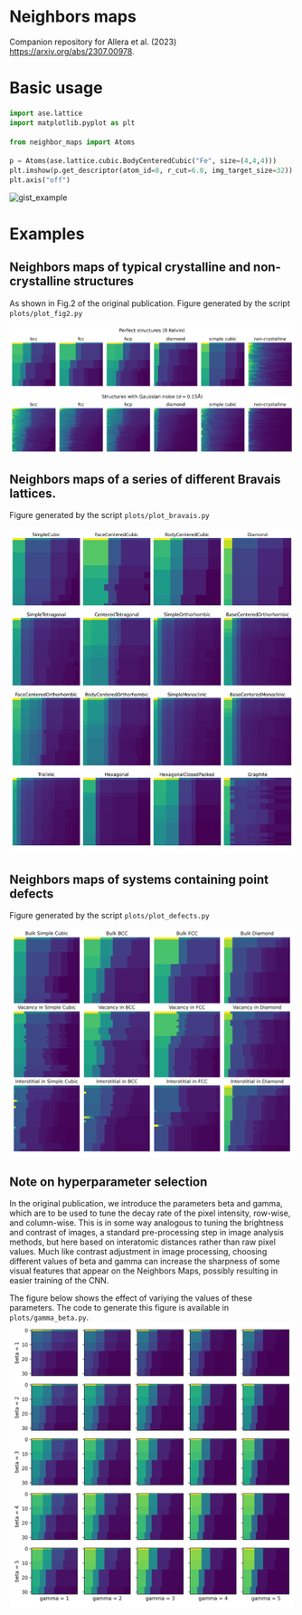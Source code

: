 # Neighbors maps

Companion repository for Allera et al. (2023) https://arxiv.org/abs/2307.00978.


# Basic usage

```py
import ase.lattice
import matplotlib.pyplot as plt

from neighbor_maps import Atoms

p = Atoms(ase.lattice.cubic.BodyCenteredCubic("Fe", size=(4,4,4)))
plt.imshow(p.get_descriptor(atom_id=0, r_cut=6.0, img_target_size=32))
plt.axis("off")
```
![gist_example](https://user-images.githubusercontent.com/45487966/243297715-8303bd6d-6199-40ef-b3bd-89984103183d.png)

# Examples

## Neighbors maps of typical crystalline and non-crystalline structures

As shown in Fig.2 of the original publication. Figure generated by the script `plots/plot_fig2.py`

![image](plots/png/all_structures.png)

## Neighbors maps of a series of different Bravais lattices. 

Figure generated by the script `plots/plot_bravais.py`

![image](plots/png/bravais_lattices.png)

## Neighbors maps of systems containing point defects

Figure generated by the script `plots/plot_defects.py`

![image](plots/png/plot_defects.png)


## Note on hyperparameter selection

In the original publication, we introduce the parameters beta and gamma, which are to be used to tune the decay rate of the pixel intensity, row-wise, and column-wise. 
This is in some way analogous to tuning the brightness and contrast of images, a standard pre-processing step in image analysis methods, but here based on interatomic distances rather than raw pixel values. 
Much like contrast adjustment in image processing, choosing different values of beta and gamma can increase the sharpness of some visual features that appear on the Neighbors Maps, possibly resulting in easier training of the CNN.

The figure below shows the effect of variying the values of these parameters. 
The code to generate this figure is available in `plots/gamma_beta.py`. 
![image](plots/png/gamma_beta.png)
